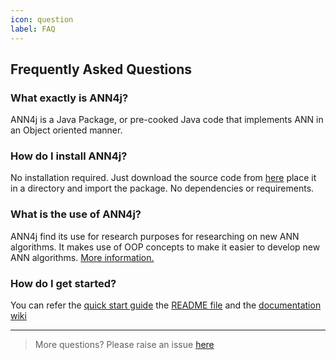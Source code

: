 ```yaml
---
icon: question
label: FAQ
---
```


## Frequently Asked Questions

### What exactly is ANN4j?
ANN4j is a Java Package, or pre-cooked Java code that implements ANN in an Object oriented manner.

### How do I install ANN4j?
No installation required. Just download the source code from [here](https://github.com/Aatmaj-Zephyr/ANN4j/releases) place it in a directory and import the package. No dependencies or requirements.

### What is the use of ANN4j?
ANN4j find its use for research purposes for researching on new ANN algorithms. It makes use of OOP concepts to make it easier to develop new ANN algorithms. [More information.](https://github.com/Aatmaj-Zephyr/ANN4j/blob/main/Motivation.md)

### How do I get started?
You can refer the [quick start guide](https://github.com/Aatmaj-Zephyr/ANN4j/blob/main/Quick%20Tour.md)  the [README file](https://github.com/Aatmaj-Zephyr/ANN4j/tree/main#readme) and the [documentation wiki](https://aatmaj-zephyr.github.io/ANN4jwiki/)

_____
> More questions? Please raise an issue [here](https://github.com/Aatmaj-Zephyr/ANN4j/issues)